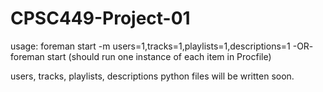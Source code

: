 # CPSC449-Project-01
usage:
foreman start -m users=1,tracks=1,playlists=1,descriptions=1 -OR- foreman start (should run one instance of each item in Procfile)

users, tracks, playlists, descriptions python files will be written soon.
